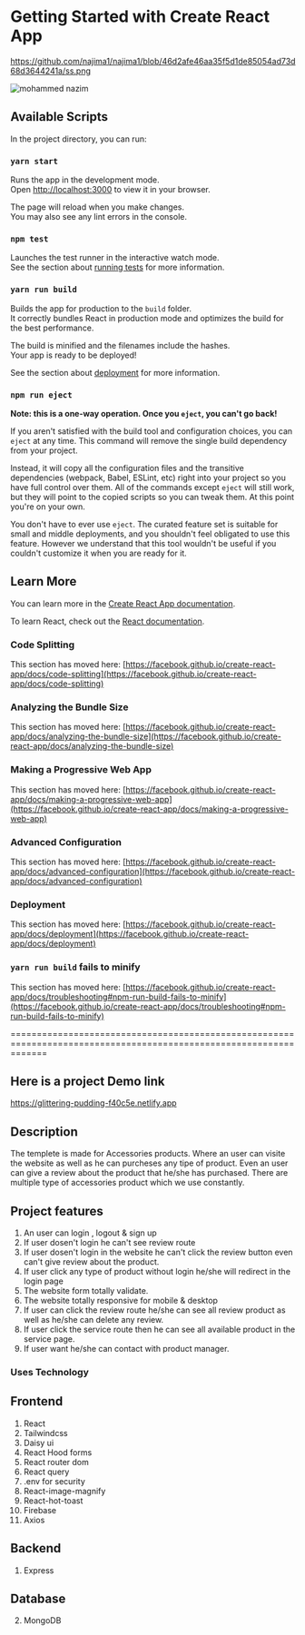 # Getting Started with Create React App
https://github.com/najima1/najima1/blob/46d2afe46aa35f5d1de85054ad73d68d3644241a/ss.png


![mohammed nazim](https://user-images.githubusercontent.com/91420693/218066753-0c432119-db76-40e4-b872-837ca4e4f2f2.png)

## Available Scripts

In the project directory, you can run:

### `yarn start`

Runs the app in the development mode.\
Open [http://localhost:3000](http://localhost:3000) to view it in your browser.

The page will reload when you make changes.\
You may also see any lint errors in the console.

### `npm test`

Launches the test runner in the interactive watch mode.\
See the section about [running tests](https://facebook.github.io/create-react-app/docs/running-tests) for more information.

### `yarn run build`

Builds the app for production to the `build` folder.\
It correctly bundles React in production mode and optimizes the build for the best performance.

The build is minified and the filenames include the hashes.\
Your app is ready to be deployed!

See the section about [deployment](https://facebook.github.io/create-react-app/docs/deployment) for more information.

### `npm run eject`

**Note: this is a one-way operation. Once you `eject`, you can't go back!**

If you aren't satisfied with the build tool and configuration choices, you can `eject` at any time. This command will remove the single build dependency from your project.

Instead, it will copy all the configuration files and the transitive dependencies (webpack, Babel, ESLint, etc) right into your project so you have full control over them. All of the commands except `eject` will still work, but they will point to the copied scripts so you can tweak them. At this point you're on your own.

You don't have to ever use `eject`. The curated feature set is suitable for small and middle deployments, and you shouldn't feel obligated to use this feature. However we understand that this tool wouldn't be useful if you couldn't customize it when you are ready for it.

## Learn More

You can learn more in the [Create React App documentation](https://facebook.github.io/create-react-app/docs/getting-started).

To learn React, check out the [React documentation](https://reactjs.org/).

### Code Splitting

This section has moved here: [https://facebook.github.io/create-react-app/docs/code-splitting](https://facebook.github.io/create-react-app/docs/code-splitting)

### Analyzing the Bundle Size

This section has moved here: [https://facebook.github.io/create-react-app/docs/analyzing-the-bundle-size](https://facebook.github.io/create-react-app/docs/analyzing-the-bundle-size)

### Making a Progressive Web App

This section has moved here: [https://facebook.github.io/create-react-app/docs/making-a-progressive-web-app](https://facebook.github.io/create-react-app/docs/making-a-progressive-web-app)

### Advanced Configuration

This section has moved here: [https://facebook.github.io/create-react-app/docs/advanced-configuration](https://facebook.github.io/create-react-app/docs/advanced-configuration)

### Deployment

This section has moved here: [https://facebook.github.io/create-react-app/docs/deployment](https://facebook.github.io/create-react-app/docs/deployment)

### `yarn run build` fails to minify

This section has moved here: [https://facebook.github.io/create-react-app/docs/troubleshooting#npm-run-build-fails-to-minify](https://facebook.github.io/create-react-app/docs/troubleshooting#npm-run-build-fails-to-minify)

===================================================================================================================
## Here is a project Demo link
https://glittering-pudding-f40c5e.netlify.app

## Description 
The templete is made for Accessories products. Where an user can visite the website as well as he can purcheses any tipe of product. Even an user can give a review about the product that he/she has purchased. There are multiple type of accessories product which we use constantly.

## Project features 
1. An user can login , logout & sign up 
2. If user dosen't login he can't see review route 
3. If user dosen't login in the website he can't click the review button even can't give review about the product.
4. If user click any type of product without login he/she will redirect in the login page
5. The website form totally validate.
6. The website totally responsive for mobile & desktop
7. If user can click the review route he/she can see all review product as well as he/she can delete any review.
8. If user click the service route then he can see all available product in the service page.
9. If user want he/she can contact with product manager.

### Uses Technology 

## Frontend 
1. React
2. Tailwindcss 
3. Daisy ui
4. React Hood forms
5. React router dom
6. React query
7. .env for security 
8. React-image-magnify
9. React-hot-toast
10. Firebase
11. Axios

## Backend
1. Express
## Database
2. MongoDB 
